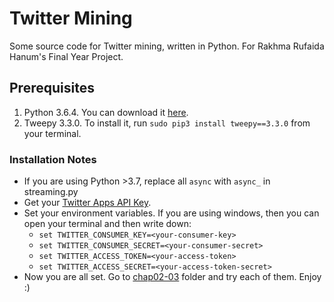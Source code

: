 # Twitter Mining

Some source code for Twitter mining, written in Python. For Rakhma Rufaida Hanum's Final Year Project.

## Prerequisites

1. Python 3.6.4. You can download it [here](https://www.python.org/downloads/release/python-364/).
2. Tweepy 3.3.0. To install it, run `sudo pip3 install tweepy==3.3.0` from your terminal.

### Installation Notes

- If you are using Python >3.7, replace all `async` with `async_` in streaming.py
- Get your [Twitter Apps API Key](https://apps.twitter.com).
- Set your environment variables. If you are using windows, then you can open your terminal and then write down:
    - `set TWITTER_CONSUMER_KEY=<your-consumer-key>`
    - `set TWITTER_CONSUMER_SECRET=<your-consumer-secret>`
    - `set TWITTER_ACCESS_TOKEN=<your-access-token>`
    - `set TWITTER_ACCESS_SECRET=<your-access-token-secret>`
- Now you are all set. Go to [chap02-03](https://github.com/arinanda/Twitter-Mining/tree/master/chap02-03) folder and try each of them. Enjoy :)
